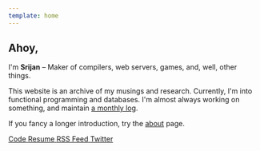 ```yaml
---
template: home
---
```


## Ahoy,

I'm **Srijan** – Maker of compilers, web servers, games, and, well, other things.

This website is an archive of my musings and research.
Currently, I'm into functional programming and databases.
I'm almost always working on something, and maintain [a monthly log](/now).

If you fancy a longer introduction, try the [about](/about) page.

<p class="buttons">
    <a class="button button-github" 
       href="https://github.com/srijan-paul" 
       target="_blank">
        <i class="lni lni-github"></i>
        <span>Code</span>
    </a>
    <a
      class="button"
      href="/resume.pdf"
      target="_blank" >
        <i class="lni lni-empty-file"></i>
        <span>Resume</span>
    </a>
    <a class="button button-rss" href="/rss.xml" target="_blank">
        <i class="lni lni-rss-feed"></i>
        <span>RSS Feed</span>
    </a>
    <a class="button button-twitter" 
       href="https://twitter.com/ptrCast"
       target="_blank">
        <i class="lni lni-twitter"></i>
        <span>Twitter</span>
    </a>
</p>

